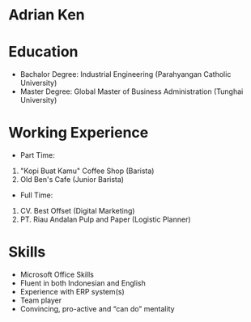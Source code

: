 # Adrian Ken

# Education
- Bachalor Degree: Industrial Engineering (Parahyangan Catholic University)
- Master Degree: Global Master of Business Administration (Tunghai University)
# Working Experience

- Part Time: 
1. "Kopi Buat Kamu" Coffee Shop (Barista)
2. Old Ben's Cafe (Junior Barista)

- Full Time:
1. CV. Best Offset (Digital Marketing)
2. PT. Riau Andalan Pulp and Paper (Logistic Planner)

# Skills
- Microsoft Office Skills
- Fluent in both Indonesian and English
- Experience with ERP system(s)
- Team player
- Convincing, pro-active and “can do” mentality